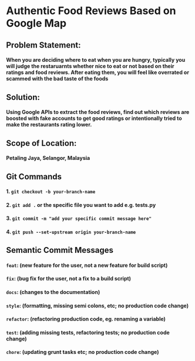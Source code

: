 # Authentic Food Reviews Based on Google Map

## Problem Statement:

#### When you are deciding where to eat when you are hungry, typically you will judge the restaruarnts whether nice to eat or not based on their ratings and food reviews. After eating them, you will feel like overrated or scammed with the bad taste of the foods

## Solution:

#### Using Google APIs to extract the food reviews, find out which reviews are boosted with fake accounts to get good ratings or intentionally tried to make the restaurants rating lower.

## Scope of Location:

#### Petaling Jaya, Selangor, Malaysia

## Git Commands

#### 1. ```git checkout -b your-branch-name```
#### 2. ```git add .``` or the specific file you want to add e.g. tests.py
#### 3. ```git commit -m "add your specific commit message here"```
#### 4. ```git push --set-upstream origin your-branch-name```

## Semantic Commit Messages

#### ```feat```: (new feature for the user, not a new feature for build script)
#### ```fix```: (bug fix for the user, not a fix to a build script)
#### ```docs```: (changes to the documentation)
#### ```style```: (formatting, missing semi colons, etc; no production code change)
#### ```refactor```: (refactoring production code, eg. renaming a variable)
#### ```test```: (adding missing tests, refactoring tests; no production code change)
#### ```chore```: (updating grunt tasks etc; no production code change)